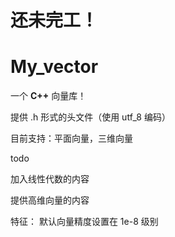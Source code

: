 


# 还未完工！


# My_vector

一个 **C++** 向量库！

提供 .h 形式的头文件（使用 utf_8 编码）

目前支持：平面向量，三维向量

todo

加入线性代数的内容

提供高维向量的内容

特征：
默认向量精度设置在 1e-8 级别
